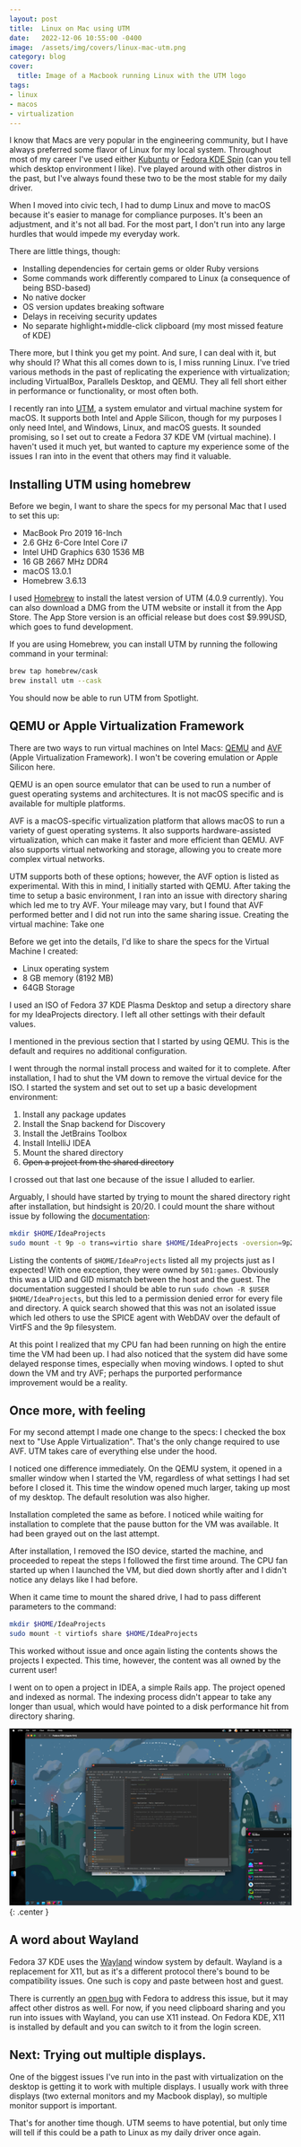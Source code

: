 ```yaml
---
layout: post
title:  Linux on Mac using UTM
date:   2022-12-06 10:55:00 -0400
image:  /assets/img/covers/linux-mac-utm.png
category: blog
cover:
  title: Image of a Macbook running Linux with the UTM logo
tags:
- linux
- macos
- virtualization
---
```

I know that Macs are very popular in the engineering community, but I have
always preferred some flavor of Linux for my local system. Throughout most of my
career I've used either [Kubuntu][kubuntu] or [Fedora KDE Spin][fedora-kde]
(can you tell which desktop environment I like). I've played around with other
distros in the past, but I've always found these two to be the most stable for
my daily driver.

When I moved into civic tech, I had to dump Linux and move to macOS because it's
easier to manage for compliance purposes. It's been an adjustment, and it's not
all bad. For the most part, I don't run into any large hurdles that would impede
my everyday work.

There are little things, though:

* Installing dependencies for certain gems or older Ruby versions
* Some commands work differently compared to Linux (a consequence of being
  BSD-based)
* No native docker
* OS version updates breaking software
* Delays in receiving security updates
* No separate highlight+middle-click clipboard (my most missed feature of KDE)

There more, but I think you get my point. And sure, I can deal with it, but why
should I? What this all comes down to is, I miss running Linux. I've tried
various methods in the past of replicating the experience with virtualization;
including VirtualBox, Parallels Desktop, and QEMU. They all fell short either in
performance or functionality, or most often both.

I recently ran into [UTM][utm], a system emulator and virtual machine system for
macOS. It supports both Intel and Apple Silicon, though for my purposes I only
need Intel, and Windows, Linux, and macOS guests. It sounded promising, so I set
out to create a Fedora 37 KDE VM (virtual machine). I haven't used it much yet,
but wanted to capture my experience some of the issues I ran into in the event
that others may find it valuable.

## Installing UTM using homebrew

Before we begin, I want to share the specs for my personal Mac that I used to
set this up:

* MacBook Pro 2019 16-Inch
* 2.6 GHz 6-Core Intel Core i7
* Intel UHD Graphics 630 1536 MB
* 16 GB 2667 MHz DDR4
* macOS 13.0.1
* Homebrew 3.6.13

I used [Homebrew][homebrew] to install the latest version of UTM (4.0.9
currently). You can also download a DMG from the UTM website or install it from
the App Store. The App Store version is an official release but does cost
$9.99USD, which goes to fund development.

If you are using Homebrew, you can install UTM by running the following command
in your terminal:

```bash
brew tap homebrew/cask
brew install utm --cask
```

You should now be able to run UTM from Spotlight.

## QEMU or Apple Virtualization Framework

There are two ways to run virtual machines on Intel Macs: [QEMU][qemu] and
[AVF][avf] (Apple Virtualization Framework). I won't be covering emulation or
Apple Silicon here.

QEMU is an open source emulator that can be used to run a number of guest
operating systems and architectures. It is not macOS specific and is available
for multiple platforms.

AVF is a macOS-specific virtualization platform that allows macOS to run a
variety of guest operating systems. It also supports hardware-assisted
virtualization, which can make it faster and more efficient than QEMU. AVF also
supports virtual networking and storage, allowing you to create more complex
virtual networks.

UTM supports both of these options; however, the AVF option is listed as
experimental. With this in mind, I initially started with QEMU. After taking the
time to setup a basic environment, I ran into an issue with directory sharing
which led me to try AVF. Your mileage may vary, but I found that AVF performed
better and I did not run into the same sharing issue.
Creating the virtual machine: Take one

Before we get into the details, I'd like to share the specs for the Virtual
Machine I created:

* Linux operating system
* 8 GB memory (8192 MB)
* 64GB Storage

I used an ISO of Fedora 37 KDE Plasma Desktop and setup a directory share for my
IdeaProjects directory. I left all other settings with their default values.

I mentioned in the previous section that I started by using QEMU. This is the
default and requires no additional configuration.

I went through the normal install process and waited for it to complete. After
installation, I had to shut the VM down to remove the virtual device for the
ISO. I started the system and set out to set up a basic development environment:

1. Install any package updates
1. Install the Snap backend for Discovery
1. Install the JetBrains Toolbox
1. Install IntelliJ IDEA
1. Mount the shared directory
1. ~~Open a project from the shared directory~~

I crossed out that last one because of the issue I alluded to earlier.

Arguably, I should have started by trying to mount the shared directory right
after installation, but hindsight is 20/20. I could mount the share without
issue by following the [documentation][mount-docs]:

```bash
mkdir $HOME/IdeaProjects
sudo mount -t 9p -o trans=virtio share $HOME/IdeaProjects -oversion=9p2000.L
```

Listing the contents of `$HOME/IdeaProjects` listed all my projects just as I
expected! With one exception, they were owned by `501:games`. Obviously this was
a UID and GID mismatch between the host and the guest. The documentation
suggested I should be able to run `sudo chown -R $USER $HOME/IdeaProjects`, but
this led to a permission denied error for every file and directory. A quick
search showed that this was not an isolated issue which led others to use the
SPICE agent with WebDAV over the default of VirtFS and the 9p filesystem.

At this point I realized that my CPU fan had been running on high the entire
time the VM had been up. I had also noticed that the system did have some
delayed response times, especially when moving windows. I opted to shut down the
VM and try AVF; perhaps the purported performance improvement would be a
reality.

## Once more, with feeling

For my second attempt I made one change to the specs: I checked the box next
to "Use Apple Virtualization". That's the only change required to use AVF. UTM
takes care of everything else under the hood.

I noticed one difference immediately. On the QEMU system, it opened in a smaller
window when I started the VM, regardless of what settings I had set before I
closed it. This time the window opened much larger, taking up most of my
desktop. The default resolution was also higher.

Installation completed the same as before. I noticed while waiting for
installation to complete that the pause button for the VM was available. It had
been grayed out on the last attempt.

After installation, I removed the ISO device, started the machine, and proceeded
to repeat the steps I followed the first time around. The CPU fan started up
when I launched the VM, but died down shortly after and I didn't notice any
delays like I had before.

When it came time to mount the shared drive, I had to pass different parameters
to the command:

```bash
mkdir $HOME/IdeaProjects
sudo mount -t virtiofs share $HOME/IdeaProjects
```

This worked without issue and once again listing the contents shows the projects
I expected. This time, however, the content was all owned by the current user!

I went on to open a project in IDEA, a simple Rails app. The project opened and
indexed as normal. The indexing process didn't appear to take any longer than
usual, which would have pointed to a disk performance hit from directory
sharing.

![Screenshot of IDEA running on Fedora on macOS][idea-screenshot]{: .center }

## A word about Wayland

Fedora 37 KDE uses the [Wayland][wayland] window system by default. Wayland is a
replacement for X11, but as it's a different protocol there's bound to be
compatibility issues. One such is copy and paste between host and guest.

There is currently an [open bug][wayland-bug] with Fedora to address this issue,
but it may affect other distros as well. For now, if you need clipboard sharing
and you run into issues with Wayland, you can use X11 instead. On Fedora KDE,
X11 is installed by default and you can switch to it from the login screen.

## Next: Trying out multiple displays.

One of the biggest issues I've run into in the past with virtualization on the
desktop is getting it to work with multiple displays. I usually work with three
displays (two external monitors and my Macbook display), so multiple monitor
support is important.

That's for another time though. UTM seems to have potential, but only time will
tell if this could be a path to Linux as my daily driver once again.

[idea-screenshot]: /assets/img/utm-vm-with-idea.png
[kubuntu]: https://kubuntu.org/
[fedora-kde]: https://spins.fedoraproject.org/kde/
[utm]: https://mac.getutm.app/
[homebrew]: https://brew.sh/
[qemu]: https://www.qemu.org/
[avf]: https://developer.apple.com/documentation/virtualization
[mount-docs]: https://docs.getutm.app/guest-support/linux/
[wayland]: https://wayland.freedesktop.org/
[wayland-bug]: https://bugzilla.redhat.com/show_bug.cgi?id=2016563
